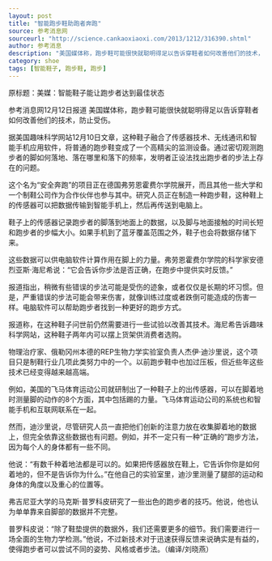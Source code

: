 ```yaml
---
layout: post
title: "智能跑步鞋助跑者奔跑"
source: 参考消息网
sourceurl: "http://science.cankaoxiaoxi.com/2013/1212/316390.shtml"
author: 参考消息
description: "美国媒体称，跑步鞋可能很快就聪明得足以告诉穿鞋者如何改善他们的技术，防止受伤。"
category: shoe	
tags: [智能鞋子, 跑步鞋, 跑步]
---
```

原标题：美媒：智能鞋子能让跑步者达到最佳状态

参考消息网12月12日报道 美国媒体称，跑步鞋可能很快就聪明得足以告诉穿鞋者如何改善他们的技术，防止受伤。

据美国趣味科学网站12月10日文章，这种鞋子融合了传感器技术、无线通讯和智能手机应用软件，将普通的跑步鞋变成了一个高精尖的监测设备。通过密切观测跑步者的脚如何落地、落在哪里和落下的频率，发明者正设法找出跑步者的步法上存在的问题。

这个名为“安全奔跑”的项目正在德国弗劳恩霍费尔学院展开，而且其他一些大学和一个制鞋公司作为合作伙伴也参与其中。研究人员正在制造一种跑步鞋，这种鞋上的传感器可以把数据传输到智能手机上，然后再传送到电脑上。

鞋子上的传感器记录跑步者的脚落到地面上的数据，以及脚与地面接触的时间长短和跑步者的步幅大小。如果手机到了蓝牙覆盖范围之外，鞋子也会将数据存储下来。

这些数据可以供电脑软件计算作用在脚上的力量。弗劳恩霍费尔学院的科学家安德烈亚斯·海尼希说：“它会告诉你步法是否正确，在跑步中提供实时反馈。”

报道指出，稍微有些错误的步法可能是受伤的迹象，或者仅仅是长期的坏习惯。但是，严重错误的步法可能会带来伤害，就像训练过度或者跌倒可能造成的伤害一样。电脑软件可以帮助跑步者找到一种更好的跑步方式。

报道称，在这种鞋子问世前仍然需要进行一些试验以改善其技术。海尼希告诉趣味科学网站，这种鞋子两年内可以摆上货架供消费者选购。

物理治疗家、俄勒冈州本德的REP生物力学实验室负责人杰伊·迪沙里说，这个项目只是制鞋行业几项此类努力中的一个。以前跑步鞋中也加过压板，但近些年这些技术已经变得越来越高端。

例如，美国的飞马体育运动公司就研制出了一种鞋子上的出传感器，可以在脚着地时测量脚的动作的8个方面，其中包括踢的力量。飞马体育运动公司的系统也和智能手机和互联网联系在一起。

然而，迪沙里说，尽管研究人员一直把他们创新的注意力放在收集脚着地的数据上，但完全依靠这些数据也有问题。例如，并不一定只有一种“正确的”跑步方法，因为每个人的身体都有一些不同。

他说：“有数千种着地法都是可以的。如果把传感器放在鞋上，它告诉你你是如何着地的，但不是告诉你为什么。”在他自己的实验室里，迪沙里测量了腿部的运动和身体的角度以及重心的位置等。

弗吉尼亚大学的马克斯·普罗科皮研究了一些出色的跑步者的技巧。他说，他也认为单单靠来自脚部的数据并不完整。

普罗科皮说：“除了鞋垫提供的数据外，我们还需要更多的细节。我们需要进行一场全面的生物力学检测。”他说，不过新技术对于迅速获得反馈来说确实是有益的，使得跑步者可以尝试不同的姿势、风格或者步法。（编译/刘晓燕）